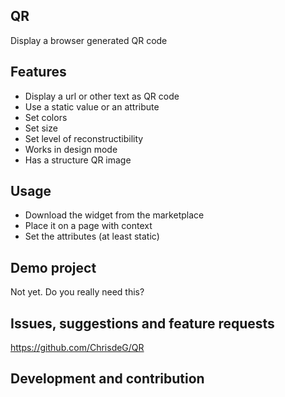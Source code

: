 ## QR
Display a browser generated QR code 


## Features
- Display a url or other text as QR code
- Use a static value or an attribute
- Set colors
- Set size
- Set level of reconstructibility
- Works in design mode
- Has a structure QR image

## Usage
- Download the widget from the marketplace
- Place it on a page with context
- Set the attributes (at least static)

## Demo project
Not yet. Do you really need this?

## Issues, suggestions and feature requests
https://github.com/ChrisdeG/QR

## Development and contribution

